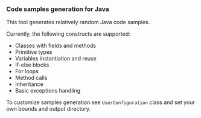 ### Code samples generation for Java

This tool generates relatively random Java code samples.

Currently, the following constructs are supported:
* Classes with fields and methods
* Primitive types
* Variables instantiation and reuse
* If-else blocks
* For loops
* Method calls
* Inheritance
* Basic exceptions handling

To customize samples generation see `UserConfiguration` class and set your own bounds and output directory.